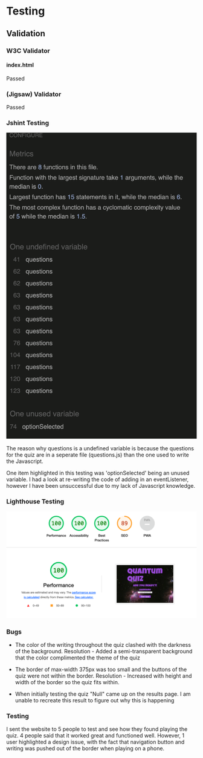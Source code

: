 # Testing

## Validation

### W3C Validator

#### index.html
Passed

### (Jigsaw) Validator
Passed

### Jshint Testing

<img src="assets/README images/jshint.png">

The reason why questions is a undefined variable is because the questions for the quiz are in a seperate file (questions.js) than the one used to write the Javascript.

One item highlighted in this testing was 'optionSelected' being an unused variable. I had a look at re-writing the code of adding in an eventListener, however I have been unsuccessful due to my lack of Javascript knowledge.

### Lighthouse Testing

<img src="assets/README images/lighthouse.png">

### Bugs

- The color of the writing throughout the quiz clashed with the darkness of the background.
Resolution - Added a semi-transparent background that the color complimented the theme of the quiz

- The border of max-width 375px was too small and the buttons of the quiz were not within the border.
Resolution - Increased with height and width of the border so the quiz fits within.

- When initially testing the quiz "Null" came up on the results page. I am unable to recreate this result to figure out why this is happening

### Testing

I sent the website to 5 people to test and see how they found playing the quiz. 4 people said that it worked great and functioned well. However, 1 user highlighted a design issue, with the fact that navigation button and writing was pushed out of the border when playing on a phone.

